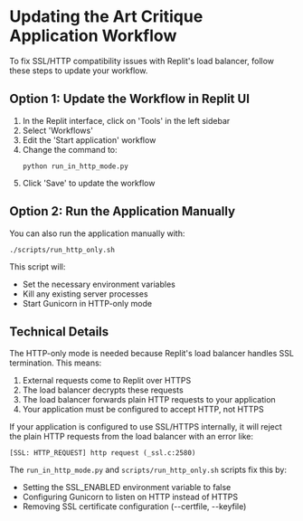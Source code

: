 # Updating the Art Critique Application Workflow

To fix SSL/HTTP compatibility issues with Replit's load balancer, follow these steps to update your workflow.

## Option 1: Update the Workflow in Replit UI

1. In the Replit interface, click on 'Tools' in the left sidebar
2. Select 'Workflows'
3. Edit the 'Start application' workflow
4. Change the command to:
   ```
   python run_in_http_mode.py
   ```
5. Click 'Save' to update the workflow

## Option 2: Run the Application Manually

You can also run the application manually with:

```
./scripts/run_http_only.sh
```

This script will:
- Set the necessary environment variables
- Kill any existing server processes
- Start Gunicorn in HTTP-only mode

## Technical Details

The HTTP-only mode is needed because Replit's load balancer handles SSL termination. This means:

1. External requests come to Replit over HTTPS
2. The load balancer decrypts these requests
3. The load balancer forwards plain HTTP requests to your application
4. Your application must be configured to accept HTTP, not HTTPS

If your application is configured to use SSL/HTTPS internally, it will reject the plain HTTP requests from the load balancer with an error like:

```
[SSL: HTTP_REQUEST] http request (_ssl.c:2580)
```

The `run_in_http_mode.py` and `scripts/run_http_only.sh` scripts fix this by:
- Setting the SSL_ENABLED environment variable to false
- Configuring Gunicorn to listen on HTTP instead of HTTPS
- Removing SSL certificate configuration (--certfile, --keyfile)